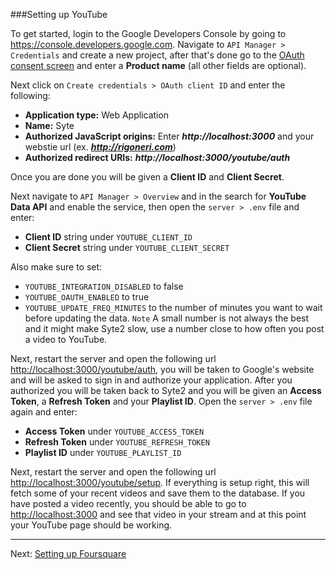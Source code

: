 ###Setting up YouTube

To get started, login to the Google Developers Console by going to <https://console.developers.google.com>. Navigate to `API Manager > Credentials` and create a new project, after that's done go to the [OAuth consent screen](https://console.developers.google.com/apis/credentials/consent) and enter a **Product name** (all other fields are optional).

Next click on `Create credentials > OAuth client ID` and enter the following:

* **Application type:** Web Application
* **Name:** Syte
* **Authorized JavaScript origins:** Enter ***http://localhost:3000*** and your webstie url (ex. ***http://rigoneri.com***)
* **Authorized redirect URIs:** ***http://localhost:3000/youtube/auth***

Once you are done you will be given a **Client ID** and **Client Secret**.

Next navigate to `API Manager > Overview` and in the search for **YouTube Data API** and enable the service, then open the `server > .env` file and enter:

* **Client ID** string under `YOUTUBE_CLIENT_ID`
* **Client Secret** string under `YOUTUBE_CLIENT_SECRET`

Also make sure to set:

* `YOUTUBE_INTEGRATION_DISABLED` to false
* `YOUTUBE_OAUTH_ENABLED` to true
* `YOUTUBE_UPDATE_FREQ_MINUTES` to the number of minutes you want to wait before updating the data. `Note` A small number is not always the best and it might make Syte2 slow, use a number close to how often you post a video to YouTube.

Next, restart the server and open the following url <http://localhost:3000/youtube/auth>, you will be taken to Google's website and will be asked to sign in and authorize your application. After you authorized you will be taken back to Syte2 and you will be given an **Access Token**, a **Refresh Token** and your **Playlist ID**. Open the `server > .env` file again and enter:

* **Access Token** under `YOUTUBE_ACCESS_TOKEN`
* **Refresh Token** under `YOUTUBE_REFRESH_TOKEN`
* **Playlist ID** under `YOUTUBE_PLAYLIST_ID`

Next, restart the server and open the following url <http://localhost:3000/youtube/setup>. If everything is setup right, this will fetch some of your recent videos and save them to the database. If you have posted a video recently, you should be able to go to <http://localhost:3000> and see that video in your stream and at this point your YouTube page should be working.

---

Next: [Setting up Foursquare](foursquare.md)
